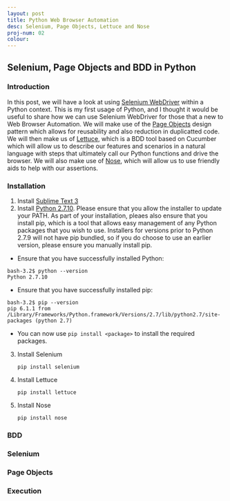 ```yaml
---
layout: post
title: Python Web Browser Automation
desc: Selenium, Page Objects, Lettuce and Nose
proj-num: 02
colour: 
---
```




## Selenium, Page Objects and BDD in Python

### Introduction

In this post, we will have a look at using [Selenium WebDriver](http://www.seleniumhq.org/projects/webdriver/) within a Python context.  This is my first usage of Python, and I thought it would be useful to share how we can use Selenium WebDriver for those that a new to Web Browser Automation.  We will make use of the [Page Objects](http://selenium-python.readthedocs.org/page-objects.html) design pattern which allows for reusability and also reduction in duplicatted code.  We will then make us of [Lettuce](http://lettuce.it/), which is a BDD tool based on Cucumber which will allow us to describe our features and scenarios in a natural language with steps that ultimately call our Python functions and drive the browser.  We will also make use of [Nose](http://nose.readthedocs.org/en/latest/testing_tools.html), which will allow us to use friendly aids to help with our assertions.

### Installation

1. Install [Sublime Text 3](http://www.sublimetext.com/3)
2. Install [Python 2.7.10](https://www.python.org/downloads/release/python-2710/).  Please ensure that you allow the installer to update your PATH.  As part of your installation, pleaes also ensure that you install pip, which is a tool that allows easy management of any Python packages that you wish to use.  Installers for versions prior to Python 2.7.9 will not have pip bundled, so if you do choose to use an earlier version, please ensure you manually install pip.
  * Ensure that you have successfully installed Python:  
   ```
   bash-3.2$ python --version
   Python 2.7.10
   ```
  * Ensure that you have successfully installed pip:  
   ```
   bash-3.2$ pip --version
   pip 6.1.1 from /Library/Frameworks/Python.framework/Versions/2.7/lib/python2.7/site-packages (python 2.7)
   ```
  * You can now use ```pip install <package>``` to install the required packages.
3. Install Selenium  
   ```
   pip install selenium
   ```
4. Install Lettuce  
   ```
   pip install lettuce
   ```
5. Install Nose  
   ```
   pip install nose
   ```

### BDD

### Selenium

### Page Objects

### Execution
